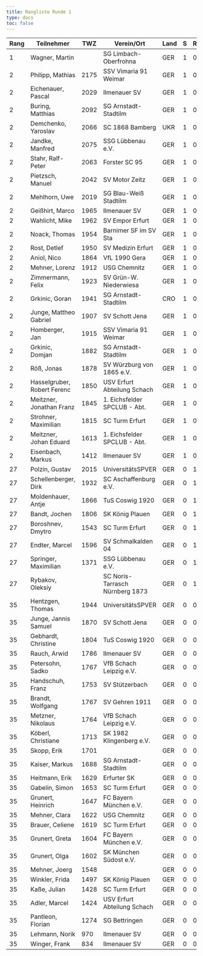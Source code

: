 ```yaml
---
title: Rangliste Runde 1
type: docs
toc: false
---
```



| Rang | Teilnehmer                  | TWZ  | Verein/Ort                      | Land | S   | R   | V   | Punkte | Buchh | SoBerg |
| ---- | --------------------------- | ---- | ------------------------------- | ---- | --- | --- | --- | ------ | ----- | ------ |
| 1    | Wagner, Martin              |      | SG Limbach-Oberfrohna           | GER  | 1   | 0   | 0   | 1.0    | 1.0   | 1.00   |
| 2    | Philipp, Mathias            | 2175 | SSV Vimaria 91 Weimar           | GER  | 1   | 0   | 0   | 1.0    | 0.0   | 0.00   |
| 2    | Eichenauer, Pascal          | 2029 | Ilmenauer SV                    | GER  | 1   | 0   | 0   | 1.0    | 0.0   | 0.00   |
| 2    | Buring, Matthias            | 2092 | SG Arnstadt-Stadtilm            | GER  | 1   | 0   | 0   | 1.0    | 0.0   | 0.00   |
| 2    | Demchenko, Yaroslav         | 2066 | SC 1868 Bamberg                 | UKR  | 1   | 0   | 0   | 1.0    | 0.0   | 0.00   |
| 2    | Jandke, Manfred             | 2075 | SSG Lübbenau e.V.               | GER  | 1   | 0   | 0   | 1.0    | 0.0   | 0.00   |
| 2    | Stahr, Ralf-Peter           | 2063 | Forster SC 95                   | GER  | 1   | 0   | 0   | 1.0    | 0.0   | 0.00   |
| 2    | Pietzsch, Manuel            | 2042 | SV Motor Zeitz                  | GER  | 1   | 0   | 0   | 1.0    | 0.0   | 0.00   |
| 2    | Mehlhorn, Uwe               | 2019 | SG Blau-Weiß Stadtilm           | GER  | 1   | 0   | 0   | 1.0    | 0.0   | 0.00   |
| 2    | Geißhirt, Marco             | 1965 | Ilmenauer SV                    | GER  | 1   | 0   | 0   | 1.0    | 0.0   | 0.00   |
| 2    | Wahlicht, Mike              | 1962 | SV Empor Erfurt                 | GER  | 1   | 0   | 0   | 1.0    | 0.0   | 0.00   |
| 2    | Noack, Thomas               | 1954 | Barnimer SF im SV Sta           | GER  | 1   | 0   | 0   | 1.0    | 0.0   | 0.00   |
| 2    | Rost, Detlef                | 1950 | SV Medizin Erfurt               | GER  | 1   | 0   | 0   | 1.0    | 0.0   | 0.00   |
| 2    | Aniol, Nico                 | 1864 | VfL 1990 Gera                   | GER  | 1   | 0   | 0   | 1.0    | 0.0   | 0.00   |
| 2    | Mehner, Lorenz              | 1912 | USG Chemnitz                    | GER  | 1   | 0   | 0   | 1.0    | 0.0   | 0.00   |
| 2    | Zimmermann, Felix           | 1923 | SV Grün-W. Niederwiesa          | GER  | 1   | 0   | 0   | 1.0    | 0.0   | 0.00   |
| 2    | Grkinic, Goran              | 1941 | SG Arnstadt-Stadtilm            | CRO  | 1   | 0   | 0   | 1.0    | 0.0   | 0.00   |
| 2    | Junge, Mattheo Gabriel      | 1907 | SV Schott Jena                  | GER  | 1   | 0   | 0   | 1.0    | 0.0   | 0.00   |
| 2    | Homberger, Jan              | 1915 | SSV Vimaria 91 Weimar           | GER  | 1   | 0   | 0   | 1.0    | 0.0   | 0.00   |
| 2    | Grkinic, Domjan             | 1882 | SG Arnstadt-Stadtilm            | GER  | 1   | 0   | 0   | 1.0    | 0.0   | 0.00   |
| 2    | Röß, Jonas                  | 1878 | SV Würzburg von 1865 e.V.       | GER  | 1   | 0   | 0   | 1.0    | 0.0   | 0.00   |
| 2    | Hasselgruber, Robert Ferenc | 1850 | USV Erfurt Abteilung Schach     | GER  | 1   | 0   | 0   | 1.0    | 0.0   | 0.00   |
| 2    | Meitzner, Jonathan Franz    | 1845 | 1. Eichsfelder SPCLUB - Abt.    | GER  | 1   | 0   | 0   | 1.0    | 0.0   | 0.00   |
| 2    | Strohner, Maximilian        | 1815 | SC Turm Erfurt                  | GER  | 1   | 0   | 0   | 1.0    | 0.0   | 0.00   |
| 2    | Meitzner, Johan Eduard      | 1613 | 1. Eichsfelder SPCLUB - Abt.    | GER  | 1   | 0   | 0   | 1.0    | 0.0   | 0.00   |
| 2    | Eisenbach, Markus           | 1412 | Ilmenauer SV                    | GER  | 1   | 0   | 0   | 1.0    | 0.0   | 0.00   |
| 27   | Polzin, Gustav              | 2015 | UniversitätsSPVER               | GER  | 0   | 1   | 0   | 0.5    | 0.5   | 0.25   |
| 27   | Schellenberger, Dirk        | 1932 | SC Aschaffenburg e.V.           | GER  | 0   | 1   | 0   | 0.5    | 0.5   | 0.25   |
| 27   | Moldenhauer, Antje          | 1866 | TuS Coswig 1920                 | GER  | 0   | 1   | 0   | 0.5    | 0.5   | 0.25   |
| 27   | Bandt, Jochen               | 1806 | SK König Plauen                 | GER  | 0   | 1   | 0   | 0.5    | 0.5   | 0.25   |
| 27   | Boroshnev, Dmytro           | 1543 | SC Turm Erfurt                  | GER  | 0   | 1   | 0   | 0.5    | 0.5   | 0.25   |
| 27   | Endter, Marcel              | 1596 | SV Schmalkalden 04              | GER  | 0   | 1   | 0   | 0.5    | 0.5   | 0.25   |
| 27   | Springer, Maximilian        | 1371 | SSG Lübbenau e.V.               | GER  | 0   | 1   | 0   | 0.5    | 0.5   | 0.25   |
| 27   | Rybakov, Oleksiy            |      | SC Noris-Tarrasch Nürnberg 1873 | GER  | 0   | 1   | 0   | 0.5    | 0.5   | 0.25   |
| 35   | Hentzgen, Thomas            | 1944 | UniversitätsSPVER               | GER  | 0   | 0   | 1   | 0.0    | 1.0   | 0.00   |
| 35   | Junge, Jannis Samuel        | 1870 | SV Schott Jena                  | GER  | 0   | 0   | 1   | 0.0    | 1.0   | 0.00   |
| 35   | Gebhardt, Christine         | 1804 | TuS Coswig 1920                 | GER  | 0   | 0   | 1   | 0.0    | 1.0   | 0.00   |
| 35   | Rauch, Arwid                | 1786 | Ilmenauer SV                    | GER  | 0   | 0   | 1   | 0.0    | 1.0   | 0.00   |
| 35   | Petersohn, Sadko            | 1767 | VfB Schach Leipzig e.V.         | GER  | 0   | 0   | 1   | 0.0    | 1.0   | 0.00   |
| 35   | Handschuh, Franz            | 1753 | SV Stützerbach                  | GER  | 0   | 0   | 1   | 0.0    | 1.0   | 0.00   |
| 35   | Brandt, Wolfgang            | 1767 | SV Gehren 1911                  | GER  | 0   | 0   | 1   | 0.0    | 1.0   | 0.00   |
| 35   | Metzner, Nikolaus           | 1764 | VfB Schach Leipzig e.V.         | GER  | 0   | 0   | 1   | 0.0    | 1.0   | 0.00   |
| 35   | Köberl, Christiane          | 1713 | SK 1982 Klingenberg e.V.        | GER  | 0   | 0   | 1   | 0.0    | 1.0   | 0.00   |
| 35   | Skopp, Erik                 | 1701 |                                 | GER  | 0   | 0   | 1   | 0.0    | 1.0   | 0.00   |
| 35   | Kaiser, Markus              | 1688 | SG Arnstadt-Stadtilm            | GER  | 0   | 0   | 1   | 0.0    | 1.0   | 0.00   |
| 35   | Heitmann, Erik              | 1629 | Erfurter SK                     | GER  | 0   | 0   | 1   | 0.0    | 1.0   | 0.00   |
| 35   | Gabelin, Simon              | 1653 | SC Turm Erfurt                  | GER  | 0   | 0   | 1   | 0.0    | 1.0   | 0.00   |
| 35   | Grunert, Heinrich           | 1647 | FC Bayern München e.V.          | GER  | 0   | 0   | 1   | 0.0    | 1.0   | 0.00   |
| 35   | Mehner, Clara               | 1622 | USG Chemnitz                    | GER  | 0   | 0   | 1   | 0.0    | 1.0   | 0.00   |
| 35   | Brauer, Celiene             | 1619 | SC Turm Erfurt                  | GER  | 0   | 0   | 1   | 0.0    | 1.0   | 0.00   |
| 35   | Grunert, Greta              | 1604 | FC Bayern München e.V.          | GER  | 0   | 0   | 1   | 0.0    | 1.0   | 0.00   |
| 35   | Grunert, Olga               | 1602 | SK München Südost e.V.          | GER  | 0   | 0   | 1   | 0.0    | 1.0   | 0.00   |
| 35   | Mehner, Joerg               | 1548 |                                 | GER  | 0   | 0   | 1   | 0.0    | 1.0   | 0.00   |
| 35   | Winkler, Frida              | 1497 | SK König Plauen                 | GER  | 0   | 0   | 1   | 0.0    | 1.0   | 0.00   |
| 35   | Kaße, Julian                | 1428 | SC Turm Erfurt                  | GER  | 0   | 0   | 1   | 0.0    | 1.0   | 0.00   |
| 35   | Adler, Marcel               | 1424 | USV Erfurt Abteilung Schach     | GER  | 0   | 0   | 1   | 0.0    | 1.0   | 0.00   |
| 35   | Pantleon, Florian           | 1274 | SG Bettringen                   | GER  | 0   | 0   | 1   | 0.0    | 1.0   | 0.00   |
| 35   | Lehmann, Norik              | 970  | Ilmenauer SV                    | GER  | 0   | 0   | 1   | 0.0    | 1.0   | 0.00   |
| 35   | Winger, Frank               | 834  | Ilmenauer SV                    | GER  | 0   | 0   | 1   | 0.0    | 1.0   | 0.00   |